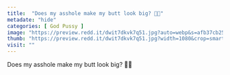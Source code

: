 ```yaml
---
title:  "Does my asshole make my butt look big? 🍑👀"
metadate: "hide"
categories: [ God Pussy ]
image: "https://preview.redd.it/dwit7dkvk7q51.jpg?auto=webp&s=afb37cb255988d7cb67ebc423ef7fc2578246b29"
thumb: "https://preview.redd.it/dwit7dkvk7q51.jpg?width=1080&crop=smart&auto=webp&s=f765012959515b6f907feecd62460bdcf2a6ff49"
visit: ""
---
```

Does my asshole make my butt look big? 🍑👀
